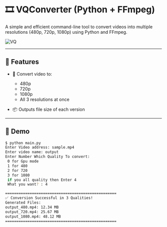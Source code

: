 # 🎞️ VQConverter (Python + FFmpeg)

A simple and efficient command-line tool to convert videos into multiple resolutions (480p, 720p, 1080p) using Python and FFmpeg.

![VQ](https://github.com/user-attachments/assets/cf5a2e3a-e25c-465c-b149-2ecb25508eaa)

---

## 🚀 Features

- 🔄 Convert video to:

  - 480p
  - 720p
  - 1080p
  - All 3 resolutions at once
- 📦 Outputs file size of each version

---

## 📸 Demo

```bash
$ python main.py
Enter Video address: sample.mp4
Enter video name: output
Enter Number Which Quality To convert:
 0 for Gpu mode
 1 for 480 
 2 for 720 
 3 for 1080 
 if you all quality then Enter 4 
 What you want? : 4

==================================================
✅ Conversion Successful in 3 Qualities!
Generated Files:
output_480.mp4: 12.34 MB
output_720.mp4: 25.67 MB
output_1080.mp4: 48.12 MB
==================================================
